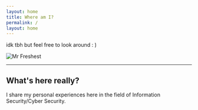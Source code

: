 ```yaml
---
layout: home
title: Where am I?
permalink: /
layout: home
---
```


idk tbh but feel free to look around : )

![Mr Freshest](/assets/images/mr-fresh.gif)

---

## What's here really?

I share my personal experiences here in the field of Information Security/Cyber Security.
